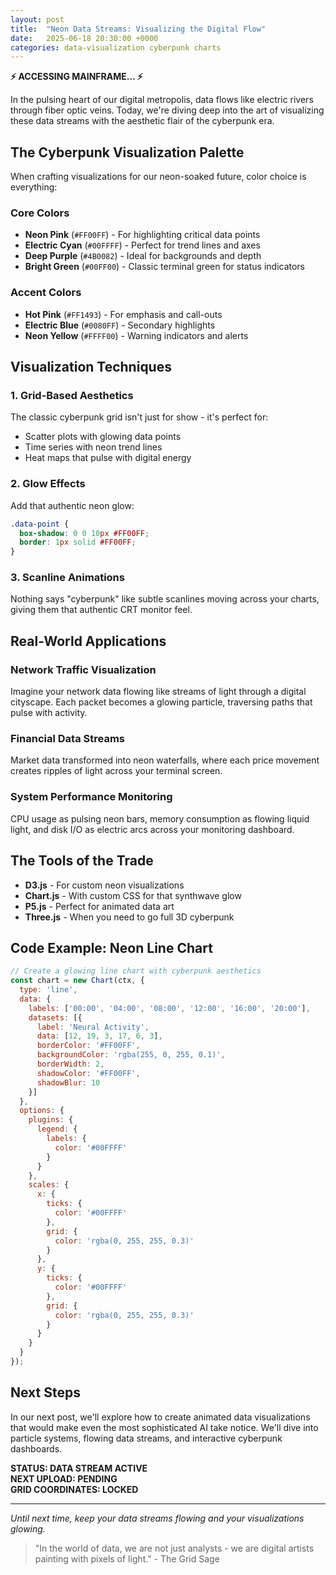 ```yaml
---
layout: post
title:  "Neon Data Streams: Visualizing the Digital Flow"
date:   2025-06-18 20:30:00 +0000
categories: data-visualization cyberpunk charts
---
```


**⚡ ACCESSING MAINFRAME... ⚡**

In the pulsing heart of our digital metropolis, data flows like electric rivers through fiber optic veins. Today, we're diving deep into the art of visualizing these data streams with the aesthetic flair of the cyberpunk era.

## The Cyberpunk Visualization Palette

When crafting visualizations for our neon-soaked future, color choice is everything:

### Core Colors
- **Neon Pink** (`#FF00FF`) - For highlighting critical data points
- **Electric Cyan** (`#00FFFF`) - Perfect for trend lines and axes
- **Deep Purple** (`#4B0082`) - Ideal for backgrounds and depth
- **Bright Green** (`#00FF00`) - Classic terminal green for status indicators

### Accent Colors
- **Hot Pink** (`#FF1493`) - For emphasis and call-outs
- **Electric Blue** (`#0080FF`) - Secondary highlights
- **Neon Yellow** (`#FFFF00`) - Warning indicators and alerts

## Visualization Techniques

### 1. Grid-Based Aesthetics
The classic cyberpunk grid isn't just for show - it's perfect for:
- Scatter plots with glowing data points
- Time series with neon trend lines
- Heat maps that pulse with digital energy

### 2. Glow Effects
Add that authentic neon glow:
```css
.data-point {
  box-shadow: 0 0 10px #FF00FF;
  border: 1px solid #FF00FF;
}
```

### 3. Scanline Animations
Nothing says "cyberpunk" like subtle scanlines moving across your charts, giving them that authentic CRT monitor feel.

## Real-World Applications

### Network Traffic Visualization
Imagine your network data flowing like streams of light through a digital cityscape. Each packet becomes a glowing particle, traversing paths that pulse with activity.

### Financial Data Streams
Market data transformed into neon waterfalls, where each price movement creates ripples of light across your terminal screen.

### System Performance Monitoring
CPU usage as pulsing neon bars, memory consumption as flowing liquid light, and disk I/O as electric arcs across your monitoring dashboard.

## The Tools of the Trade

- **D3.js** - For custom neon visualizations
- **Chart.js** - With custom CSS for that synthwave glow
- **P5.js** - Perfect for animated data art
- **Three.js** - When you need to go full 3D cyberpunk

## Code Example: Neon Line Chart

```javascript
// Create a glowing line chart with cyberpunk aesthetics
const chart = new Chart(ctx, {
  type: 'line',
  data: {
    labels: ['00:00', '04:00', '08:00', '12:00', '16:00', '20:00'],
    datasets: [{
      label: 'Neural Activity',
      data: [12, 19, 3, 17, 6, 3],
      borderColor: '#FF00FF',
      backgroundColor: 'rgba(255, 0, 255, 0.1)',
      borderWidth: 2,
      shadowColor: '#FF00FF',
      shadowBlur: 10
    }]
  },
  options: {
    plugins: {
      legend: {
        labels: {
          color: '#00FFFF'
        }
      }
    },
    scales: {
      x: {
        ticks: {
          color: '#00FFFF'
        },
        grid: {
          color: 'rgba(0, 255, 255, 0.3)'
        }
      },
      y: {
        ticks: {
          color: '#00FFFF'
        },
        grid: {
          color: 'rgba(0, 255, 255, 0.3)'
        }
      }
    }
  }
});
```

## Next Steps

In our next post, we'll explore how to create animated data visualizations that would make even the most sophisticated AI take notice. We'll dive into particle systems, flowing data streams, and interactive cyberpunk dashboards.

**STATUS: DATA STREAM ACTIVE**  
**NEXT UPLOAD: PENDING**  
**GRID COORDINATES: LOCKED**

---

*Until next time, keep your data streams flowing and your visualizations glowing.*

> "In the world of data, we are not just analysts - we are digital artists painting with pixels of light." - The Grid Sage 